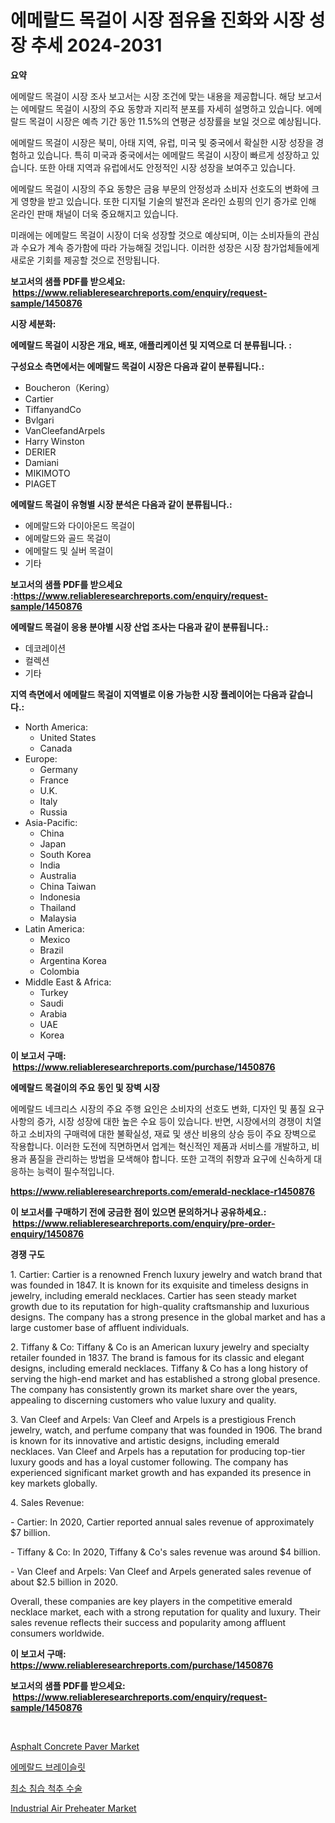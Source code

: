 <p><h1>에메랄드 목걸이 시장 점유율 진화와 시장 성장 추세 2024-2031</h1></p><p><strong>요약</strong></p>
<p><p>에메랄드 목걸이 시장 조사 보고서는 시장 조건에 맞는 내용을 제공합니다. 해당 보고서는 에메랄드 목걸이 시장의 주요 동향과 지리적 분포를 자세히 설명하고 있습니다. 에메랄드 목걸이 시장은 예측 기간 동안 11.5%의 연평균 성장률을 보일 것으로 예상됩니다.</p><p>에메랄드 목걸이 시장은 북미, 아태 지역, 유럽, 미국 및 중국에서 확실한 시장 성장을 경험하고 있습니다. 특히 미국과 중국에서는 에메랄드 목걸이 시장이 빠르게 성장하고 있습니다. 또한 아태 지역과 유럽에서도 안정적인 시장 성장을 보여주고 있습니다.</p><p>에메랄드 목걸이 시장의 주요 동향은 금융 부문의 안정성과 소비자 선호도의 변화에 크게 영향을 받고 있습니다. 또한 디지털 기술의 발전과 온라인 쇼핑의 인기 증가로 인해 온라인 판매 채널이 더욱 중요해지고 있습니다.</p><p>미래에는 에메랄드 목걸이 시장이 더욱 성장할 것으로 예상되며, 이는 소비자들의 관심과 수요가 계속 증가함에 따라 가능해질 것입니다. 이러한 성장은 시장 참가업체들에게 새로운 기회를 제공할 것으로 전망됩니다.</p></p>
<p><strong>보고서의 샘플 PDF를 받으세요: &nbsp;<a href="https://www.reliableresearchreports.com/enquiry/request-sample/1450876">https://www.reliableresearchreports.com/enquiry/request-sample/1450876</a></strong></p>
<p><strong>시장 세분화:</strong></p>
<p><strong> 에메랄드 목걸이 시장은 개요, 배포, 애플리케이션 및 지역으로 더 분류됩니다. :</strong></p>
<p><strong>구성요소 측면에서는 에메랄드 목걸이 시장은 다음과 같이 분류됩니다.:</strong></p>
<p><ul><li>Boucheron（Kering）</li><li>Cartier</li><li>TiffanyandCo</li><li>Bvlgari</li><li>VanCleefandArpels</li><li>Harry Winston</li><li>DERIER</li><li>Damiani</li><li>MIKIMOTO</li><li>PIAGET</li></ul></p>
<p><strong> 에메랄드 목걸이 유형별 시장 분석은 다음과 같이 분류됩니다.:</strong></p>
<p><ul><li>에메랄드와 다이아몬드 목걸이</li><li>에메랄드와 골드 목걸이</li><li>에메랄드 및 실버 목걸이</li><li>기타</li></ul></p>
<p><strong>보고서의 샘플 PDF를 받으세요 :<a href="https://www.reliableresearchreports.com/enquiry/request-sample/1450876">https://www.reliableresearchreports.com/enquiry/request-sample/1450876</a></strong></p>
<p><strong> 에메랄드 목걸이 응용 분야별 시장 산업 조사는 다음과 같이 분류됩니다.:</strong></p>
<p><ul><li>데코레이션</li><li>컬렉션</li><li>기타</li></ul></p>
<p><strong>지역 측면에서 에메랄드 목걸이 지역별로 이용 가능한 시장 플레이어는 다음과 같습니다.:</strong></p>
<p><ul>
    <li>
        North America:
        <ul>
            <li>United States</li>
            <li>Canada</li>
        </ul>
    </li>
    <li>
        Europe:
        <ul>
            <li>Germany</li>
            <li>France</li>
            <li>U.K.</li>
            <li>Italy</li>
            <li>Russia</li>
        </ul>
    </li>
    <li>
        Asia-Pacific:
        <ul>
            <li>China</li>
            <li>Japan</li>
            <li>South Korea</li>
            <li>India</li>
            <li>Australia</li>
            <li>China Taiwan</li>
            <li>Indonesia</li>
            <li>Thailand</li>
            <li>Malaysia</li>
        </ul>
    </li>
    <li>
        Latin America:
        <ul>
            <li>Mexico</li>
            <li>Brazil</li>
            <li>Argentina Korea</li>
            <li>Colombia</li>
        </ul>
    </li>
    <li>
        Middle East & Africa:
        <ul>
            <li>Turkey</li>
            <li>Saudi</li>
            <li>Arabia</li>
            <li>UAE</li>
            <li>Korea</li>
        </ul>
    </li>
    </ul></p>
<p><strong>이 보고서 구매: &nbsp;<a href="https://www.reliableresearchreports.com/purchase/1450876">https://www.reliableresearchreports.com/purchase/1450876</a></strong></p>
<p><strong>에메랄드 목걸이의 주요 동인 및 장벽 시장</strong></p>
<p><p>에메랄드 네크리스 시장의 주요 주행 요인은 소비자의 선호도 변화, 디자인 및 품질 요구사항의 증가, 시장 성장에 대한 높은 수요 등이 있습니다. 반면, 시장에서의 경쟁이 치열하고 소비자의 구매력에 대한 불확실성, 재료 및 생산 비용의 상승 등이 주요 장벽으로 작용합니다. 이러한 도전에 직면하면서 업계는 혁신적인 제품과 서비스를 개발하고, 비용과 품질을 관리하는 방법을 모색해야 합니다. 또한 고객의 취향과 요구에 신속하게 대응하는 능력이 필수적입니다.</p></p>
<p><strong><a href="https://www.reliableresearchreports.com/emerald-necklace-r1450876">https://www.reliableresearchreports.com/emerald-necklace-r1450876</a></strong></p>
<p><strong>이 보고서를 구매하기 전에 궁금한 점이 있으면 문의하거나 공유하세요.: &nbsp;<a href="https://www.reliableresearchreports.com/enquiry/pre-order-enquiry/1450876">https://www.reliableresearchreports.com/enquiry/pre-order-enquiry/1450876</a></strong></p>
<p><strong>경쟁 구도</strong></p>
<p><p>1. Cartier: Cartier is a renowned French luxury jewelry and watch brand that was founded in 1847. It is known for its exquisite and timeless designs in jewelry, including emerald necklaces. Cartier has seen steady market growth due to its reputation for high-quality craftsmanship and luxurious designs. The company has a strong presence in the global market and has a large customer base of affluent individuals.</p><p>2. Tiffany & Co: Tiffany & Co is an American luxury jewelry and specialty retailer founded in 1837. The brand is famous for its classic and elegant designs, including emerald necklaces. Tiffany & Co has a long history of serving the high-end market and has established a strong global presence. The company has consistently grown its market share over the years, appealing to discerning customers who value luxury and quality.</p><p>3. Van Cleef and Arpels: Van Cleef and Arpels is a prestigious French jewelry, watch, and perfume company that was founded in 1906. The brand is known for its innovative and artistic designs, including emerald necklaces. Van Cleef and Arpels has a reputation for producing top-tier luxury goods and has a loyal customer following. The company has experienced significant market growth and has expanded its presence in key markets globally.</p><p>4. Sales Revenue:</p><p>- Cartier: In 2020, Cartier reported annual sales revenue of approximately $7 billion.</p><p>- Tiffany & Co: In 2020, Tiffany & Co's sales revenue was around $4 billion.</p><p>- Van Cleef and Arpels: Van Cleef and Arpels generated sales revenue of about $2.5 billion in 2020. </p><p>Overall, these companies are key players in the competitive emerald necklace market, each with a strong reputation for quality and luxury. Their sales revenue reflects their success and popularity among affluent consumers worldwide.</p></p>
<p><strong>이 보고서 구매: &nbsp; <a href="https://www.reliableresearchreports.com/purchase/1450876">https://www.reliableresearchreports.com/purchase/1450876</a></strong></p>
<p><strong>보고서의 샘플 PDF를 받으세요: &nbsp;<a href="https://www.reliableresearchreports.com/enquiry/request-sample/1450876">https://www.reliableresearchreports.com/enquiry/request-sample/1450876</a></strong><strong></strong></p>
<p>&nbsp;</p>
<p><p><a href="https://github.com/edytherolanlouisejk1miz0wig/Market-Research-Report-List-2/blob/main/asphalt-concrete-paver-market.md">Asphalt Concrete Paver Market</a></p><p><a href="https://github.com/LanceOlsotn8978/Market-Research-Report-List-1/blob/main/768940820578.md">에메랄드 브레이슬릿</a></p><p><a href="https://github.com/Madalyell456456/Market-Research-Report-List-1/blob/main/450660820577.md">최소 침습 척추 수술</a></p><p><a href="https://github.com/peachesmcdowel1/Market-Research-Report-List-2/blob/main/industrial-air-preheater-market.md">Industrial Air Preheater Market</a></p></p>